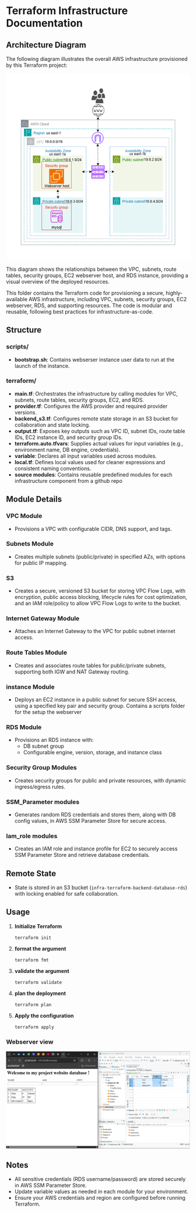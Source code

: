 # Terraform Infrastructure Documentation

## Architecture Diagram
The following diagram illustrates the overall AWS infrastructure provisioned by this Terraform project:

![AWS Architecture Diagram](./asset/Architecture.png)

This diagram shows the relationships between the VPC, subnets, route tables, security groups, EC2 webserver host, and RDS instance, providing a visual overview of the deployed resources.

This folder contains the Terraform code for provisioning a secure, highly-available AWS infrastructure, including VPC, subnets, security groups, EC2 webserver, RDS, and supporting resources. The code is modular and reusable, following best practices for infrastructure-as-code.


## Structure
### scripts/
- **bootstrap.sh**: Contains webserser instance user data to run at the launch of the instance.

### terraform/
- **main.tf**: Orchestrates the infrastructure by calling modules for VPC, subnets, route tables, security groups, EC2, and RDS.
- **provider.tf**: Configures the AWS provider and required provider versions.
- **backend_s3.tf**: Configures remote state storage in an S3 bucket for collaboration and state locking.
- **output.tf**: Exposes key outputs such as VPC ID, subnet IDs, route table IDs, EC2 instance ID, and security group IDs.
- **terraform.auto.tfvars**: Supplies actual values for input variables (e.g., environment name, DB engine, credentials).
- **variable**: Declares all input variables used across modules.
- **local.tf**: Defines local values used for cleaner expressions and consistent naming conventions.
- **source modules**: Contains reusable predefined modules for each infrastructure component from a github repo

## Module Details

### VPC Module
- Provisions a VPC with configurable CIDR, DNS support, and tags.

### Subnets Module
- Creates multiple subnets (public/private) in specified AZs, with options for public IP mapping.

### S3
- Creates a secure, versioned S3 bucket for storing VPC Flow Logs, with encryption, public access blocking, lifecycle rules for cost optimization, and an IAM role/policy to allow VPC Flow Logs to write to the bucket.

### Internet Gateway Module
- Attaches an Internet Gateway to the VPC for public subnet internet access.

### Route Tables Module
- Creates and associates route tables for public/private subnets, supporting both IGW and NAT Gateway routing.

### instance Module
- Deploys an EC2 instance in a public subnet for secure SSH access, using a specified key pair and security group. Contains a scripts folder for the setup the webserver

### RDS Module
- Provisions an RDS instance with:
  - DB subnet group
  - Configurable engine, version, storage, and instance class

### Security Group Modules
- Creates security groups for public and private resources, with dynamic ingress/egress rules.

### SSM_Parameter modules
- Generates random RDS credentials and stores them, along with DB config values, in AWS SSM Parameter Store for secure access.

### Iam_role modules
- Creates an IAM role and instance profile for EC2 to securely access SSM Parameter Store and retrieve database credentials.

## Remote State
- State is stored in an S3 bucket (`infra-terraform-backend-database-rds`) with locking enabled for safe collaboration.

## Usage
1. **Initialize Terraform**
   ```
   terraform init
   ```
2. **format the argument**
   ```
   terraform fmt
   ```
3. **validate the argument**
   ```
   terraform validate
   ```
4. **plan the deployment**
   ```
   terraform plan
   ```
5. **Apply the configuration**
   ```
   terraform apply
   ```

### Webserver view
![web image](./asset/webserver_database.png)

## Notes
- All sensitive credentials (RDS username/password) are stored securely in AWS SSM Parameter Store.
- Update variable values as needed in each module for your environment.
- Ensure your AWS credentials and region are configured before running Terraform.
